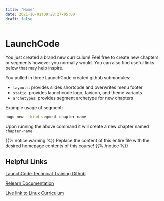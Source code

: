 ```yaml
---
title: "Home"
date: 2021-10-01T09:28:27-05:00
draft: false
---
```


# LaunchCode

You just created a brand new curriculum! Feel free to create new chapters or segments however you normally would. You can also find useful links below that may help inspire.

You pulled in three LaunchCode created github submodules:
- `layouts`: provides slides shortcode and overwrites menu footer
- `static`: provides launchcode logo, favicon, and theme variants
- `archetypes`: provides segment archetype for new chapters

Example usage of segment:
```bash
hugo new --kind segment chapter-name
```

Upon running the above command it will create a new chapter named `chapter-name`

{{% notice warning %}}
Replace the content of this entire file with the desired homepage contents of this course!
{{% /notice %}}

## Helpful Links

[LaunchCode Technical Training Github](https://github.com/LaunchCodeTechnicalTraining)

[Relearn Documentation](https://mcshelby.github.io/hugo-theme-relearn/)

[Live link to Linux Curriculum](https://lctt-linux.netlify.app/)
